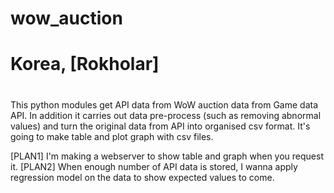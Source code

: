 # wow_auction
# Korea, [Rokholar]
# 
This python modules get API data from WoW auction data from Game data API.
In addition it carries out data pre-process (such as removing abnormal values)
and turn the original data from API into organised csv format.
It's going to make table and plot graph with csv files.

[PLAN1] I'm making a webserver to show table and graph when you request it.
[PLAN2] When enough number of API data is stored, I wanna apply regression model on the data to show expected values to come.
